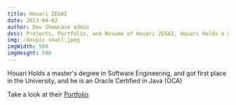 ```yaml
---
title: Houari ZEGAI
date: 2023-04-02
author: Dev Showcase admin
desc: Projects, Portfolio, and Resume of Houari ZEGAI, Houari Holds a master's degree in Software Engineering, and got first place in the University, and he is an Oracle Certified in Java
img: /devpic-small.jpeg
imgWidth: 500
imgHeight: 500
---
```

Houari Holds a master's degree in Software Engineering, and got first place in the University, and he is an Oracle Certified in Java (OCA)

Take a look at their [Portfolio](https://zegai.netlify.app/).
